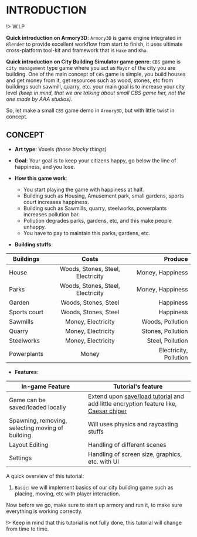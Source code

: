 # INTRODUCTION
!> W.I.P

**Quick introduction on Armory3D**: `Armory3D` is game engine integrated in `Blender` to provide excellent workflow from start to finish, it uses ultimate cross-platform tool-kit and framework that is `Haxe` and `Kha`.

**Quick introduction on City Building Simulator game genre**: `CBS` game is `city management` type game where you act as `Mayor` of the city you are building. One of the main concept of `CBS` game is simple, you build houses and get money from it, get resources such as wood, stones, etc from buildings such sawmill, quarry, etc. your main goal is to increase your city level *(keep in mind, that we are talking about small CBS game her, not the one made by AAA studios)*.

So, let make a small `CBS` game demo in `Armory3D`, but with little twist in concept.

## CONCEPT

* **Art type**: Voxels *(those blocky things)*

* **Goal**: Your goal is to keep your citizens happy, go below the line of happiness, and you lose.

* **How this game work**:
	* You start playing the game with happiness at half.
	* Building such as Housing, Amusement park, small gardens, sports court increases happiness.
	* Building such as Sawmills, quarry, steelworks, powerplants increases pollution bar.
	* Pollution degrades parks, gardens, etc, and this make people unhappy.
	* You have to pay to maintain this parks, gardens, etc.

* **Building stuffs**:

| Buildings    | Costs                             | Produce                |
| ------------ | :-------------------------------: | ---------------------: |
| House        | Woods, Stones, Steel, Electricity | Money, Happiness       |
| Parks        | Woods, Stones, Steel, Electricity | Money, Happiness       |
| Garden       | Woods, Stones, Steel              | Happiness              |
| Sports court | Woods, Stones, Steel              | Happiness              |
| Sawmills     | Money, Electricity                | Woods, Pollution       |
| Quarry       | Money, Electricity                | Stones, Pollution      |
| Steelworks   | Money, Electricity                | Steel, Pollution       |
| Powerplants  | Money                             | Electricity, Pollution |

* **Features**:

| In-game Feature                                  | Tutorial's feature                             |
| ------------------------------------------------ | ---------------------------------------------- |
| Game can be saved/loaded locally                 | Extend upon [save/load tutorial](docs/Save_Load_Mechanism/Save_Load_Mechanism.md) and add little encryption feature like, [Caesar chiper](https://en.wikipedia.org/wiki/Caesar_cipher)|
| Spawning, removing, selecting moving of building | Will uses physics and raycasting stuffs        |
| Layout Editing                                   | Handling of different scenes                   |
| Settings                                         | Handling of screen size, graphics, etc. with UI|

A quick overview of this tutorial:
1. `Basic`: we will implement basics of our city building game such as placing, moving, etc with player interaction.

Now before we go, make sure to start up armory and run it, to make sure everything is working correctly.

!> Keep in mind that this tutorial is not fully done, this tutorial will change from time to time.
